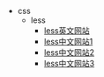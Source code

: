 + css
  - less
    - [less英文网站](http://lesscss.org/)
    - [less中文网站1](http://lesscss.cn/)
    - [less中文网站2](https://www.html.cn/doc/less/#)
    - [less中文网站3](https://less.bootcss.com/)
   
